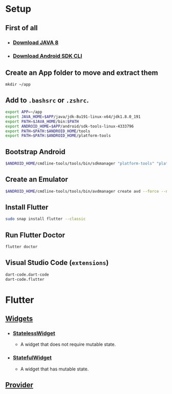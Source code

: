 # Setup

## First of all
* ### [Download JAVA 8](https://www.oracle.com/Java/technologies/Javase-jre8-downloads.html )
* ### [Download Android SDK CLI](https://developer.android.com/studio#command-tools)

## Create an App folder to move and extract them
```
mkdir ~/app
```

## Add to `.bashsrc` or `.zshrc`.
```sh
export APP=~/app
export JAVA_HOME=$APP/java/jdk-8u191-linux-x64/jdk1.8.0_191
export PATH=$JAVA_HOME/bin:$PATH
export ANDROID_HOME=$APP/android/sdk-tools-linux-4333796
export PATH=$PATH:$ANDROID_HOME/tools
export PATH=$PATH:$ANDROID_HOME/platform-tools
```

## Bootstrap Android
```sh
$ANDROID_HOME/cmdline-tools/tools/bin/sdkmanager "platform-tools" "platforms;android-28" "build-tools;28.0.3" "system-images;android-23;google_apis;x86" "system-images;android-27;google_apis_playstore;x86"
```

## Create an Emulator
```sh
$ANDROID_HOME/cmdline-tools/tools/bin/avdmanager create avd --force --name Nexus6P --abi google_apis/x86 --package 'system-images;android-23;google_apis;x86' --device "Nexus 6P"
```

## Install Flutter
```sh
sudo snap install flutter --classic
```

## Run Flutter Doctor
```sh
flutter doctor
```

## Visual Studio Code (`extensions`)
```sh
dart-code.dart-code
dart-code.flutter
```

# Flutter

## [Widgets](https://flutter.dev/docs/development/ui/widgets-intro)

* ### [StatelessWidget](https://api.flutter.dev/flutter/widgets/StatelessWidget-class.html)
  * A widget that does not require mutable state.

* ### [StatefulWidget](https://api.flutter.dev/flutter/widgets/StatefulWidget-class.html)
  * A widget that has mutable state.

## [Provider]()